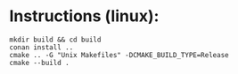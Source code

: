 # Instructions (linux):

    mkdir build && cd build
    conan install ..
    cmake .. -G "Unix Makefiles" -DCMAKE_BUILD_TYPE=Release
    cmake --build .